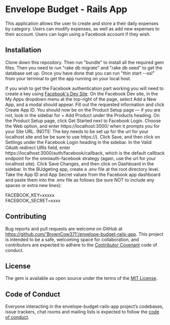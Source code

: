 # Envelope Budget - Rails App

This application allows the user to create and store a their daily expenses by category. Users can modify expenses, as well as add new expenses to their account. Users can login using a Facebook account if they wish.

## Installation

Clone down this repository. Then run "bundle" to install all the required gem files. Then you need to run "rake db migrate" and "rake db seed" to get the database set up. Once you have done that you can run "thin start --ssl" from your terminal to get the app running on your local host. 

If you wish to get the Facebook authentication part working you will need to create a key using [Facebook's Dev Site](https://developers.facebook.com/). On the Facebook Dev site, in the My Apps dropdown menu at the top-right of the page, select Add a New App, and a modal should appear. Fill out the requested information and click Create App ID. You should now be on the Product Setup page — if you are not, look in the sidebar for + Add Product under the Products heading. On the Product Setup page, click Get Started next to Facebook Login.  Choose the Web option, and enter https://localhost:3000/ when it prompts you for your Site URL. (NOTE: The key needs to be set up for the url for your localhost site and be be sure to use https://).  Click Save, and then click on Settings under the Facebook Login heading in the sidebar. In the Valid OAuth redirect URIs field, enter https://localhost:3000/auth/facebook/callback, which is the default callback endpoint for the omniauth-facebook strategy (again, use the url for your localhost site). Click Save Changes, and then click on Dashboard in the sidebar. In the BUdgeting app, create a .env file at the root directory level. Take the App ID and App Secret values from the Facebook app dashboard and paste them into the .env file as follows (be sure NOT to include any spaces or extra new lines):

FACEBOOK_KEY=xxxxx     
FACEBOOK_SECRET=xxxx

## Contributing

Bug reports and pull requests are welcome on GitHub at https://github.com/'BrownCow371'/envelope-budget-rails-app. This project is intended to be a safe, welcoming space for collaboration, and contributors are expected to adhere to the [Contributor Covenant](http://contributor-covenant.org) code of conduct.

## License

The gem is available as open source under the terms of the [MIT License](https://opensource.org/licenses/MIT).

## Code of Conduct

Everyone interacting in the envelope-budget-rails-app project’s codebases, issue trackers, chat rooms and mailing lists is expected to follow the [code of conduct](https://github.com/'BrownCow371'/envelope-budget-rails-app/blob/master/CODE_OF_CONDUCT.md).
